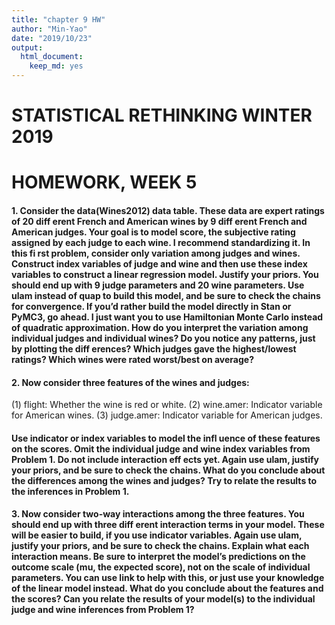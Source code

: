 ```yaml
---
title: "chapter 9 HW"
author: "Min-Yao"
date: "2019/10/23"
output: 
  html_document: 
    keep_md: yes
---
```


# STATISTICAL RETHINKING WINTER 2019

# HOMEWORK, WEEK 5

#### 1. Consider the data(Wines2012) data table. These data are expert ratings of 20 diff erent French and American wines by 9 diff erent French and American judges. Your goal is to model score, the subjective rating assigned by each judge to each wine. I recommend standardizing it. In this fi rst problem, consider only variation among judges and wines. Construct index variables of judge and wine and then use these index variables to construct a linear regression model. Justify your priors. You should end up with 9 judge parameters and 20 wine parameters. Use ulam instead of quap to build this model, and be sure to check the chains for convergence. If you’d rather build the model directly in Stan or PyMC3, go ahead. I just want you to use Hamiltonian Monte Carlo instead of quadratic approximation. How do you interpret the variation among individual judges and individual wines? Do you notice any patterns, just by plotting the diff erences? Which judges gave the highest/lowest ratings? Which wines were rated worst/best on average?

#### 2. Now consider three features of the wines and judges:
(1) flight: Whether the wine is red or white.
(2) wine.amer: Indicator variable for American wines.
(3) judge.amer: Indicator variable for American judges.

#### Use indicator or index variables to model the infl uence of these features on the scores. Omit the individual judge and wine index variables from Problem 1. Do not include interaction eff ects yet. Again use ulam, justify your priors, and be sure to check the chains. What do you conclude about the differences among the wines and judges? Try to relate the results to the inferences in Problem 1.


#### 3. Now consider two-way interactions among the three features. You should end up with three diff erent interaction terms in your model. These will be easier to build, if you use indicator variables. Again use ulam, justify your priors, and be sure to check the chains. Explain what each interaction means. Be sure to interpret the model’s predictions on the outcome scale (mu, the expected score), not on the scale of individual parameters. You can use link to help with this, or just use your knowledge of the linear model instead. What do you conclude about the features and the scores? Can you relate the results of your model(s) to the individual judge and wine inferences from Problem 1?




